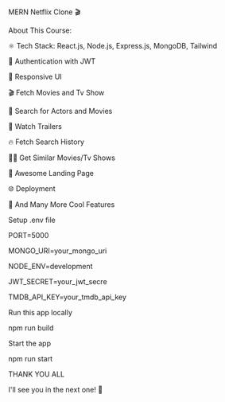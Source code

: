 MERN Netflix Clone 🎬

About This Course:

⚛️ Tech Stack: React.js, Node.js, Express.js, MongoDB, Tailwind

🔐 Authentication with JWT

📱 Responsive UI

🎬 Fetch Movies and Tv Show

🔎 Search for Actors and Movies

🎥 Watch Trailers

🔥 Fetch Search History

🐱‍👤 Get Similar Movies/Tv Shows

💙 Awesome Landing Page

🌐 Deployment

🚀 And Many More Cool Features

Setup .env file

PORT=5000

MONGO_URI=your_mongo_uri

NODE_ENV=development

JWT_SECRET=your_jwt_secre

TMDB_API_KEY=your_tmdb_api_key

Run this app locally

npm run build

Start the app

npm run start

THANK YOU ALL

I'll see you in the next one! 🚀
